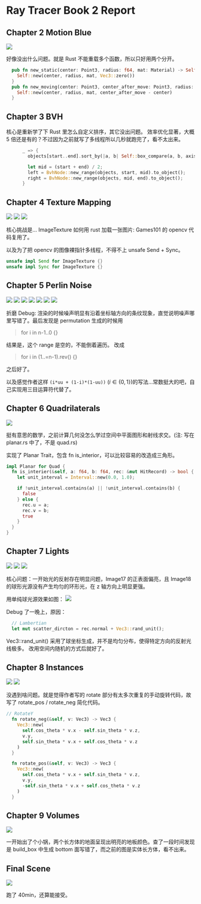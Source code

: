 # Ray Tracer Book 2 Report

## Chapter 2 Motion Blue

![](Image1.jpg)

好像没出什么问题。就是 Rust 不能重载多个函数，所以只好用两个分开。
```rust
  pub fn new_static(center: Point3, radius: f64, mat: Material) -> Self {
    Self::new(center, radius, mat, Vec3::zero())
  }
  pub fn new_moving(center: Point3, center_after_move: Point3, radius: f64, mat: Material) -> Self {
    Self::new(center, radius, mat, center_after_move - center)
  }
```

## Chapter 3 BVH

核心是重新学了下 Rust 里怎么自定义排序，其它没出问题。
效率优化显著，大概 5 倍还是有的？不过因为之前就写了多线程所以几秒就跑完了，看不太出来。

```rust
      _ => {
        objects[start..end].sort_by(|a, b| Self::box_compare(a, b, axis)); // how to sort

        let mid = (start + end) / 2;
        left = BvhNode::new_range(objects, start, mid).to_object();
        right = BvhNode::new_range(objects, mid, end).to_object();
      }
```

## Chapter 4 Texture Mapping
![](Image2.jpg)
![](Image3.jpg)
![](Image5.jpg)

核心挑战是... ImageTexture 如何用 rust 加载一张图片: Games101 的 opencv 代码复用了。

以及为了把 opencv 的图像裸指针多线程，不得不上 unsafe Send + Sync。
```rust
unsafe impl Send for ImageTexture {}
unsafe impl Sync for ImageTexture {}
```

## Chapter 5 Perlin Noise
![](Image9.jpg)
![](Image10.jpg)
![](Image11.jpg)
![](Image12.jpg)
![](Image13.jpg)
![](Image14.jpg)
![](Image15.jpg)

折磨 Debug: 渲染的时候噪声明显有沿着坐标轴方向的条纹现象，直觉说明噪声哪里写错了。最后发现是 permutation 生成的时候用
> for i in n-1..0 {}

结果是，这个 range 是空的，不能倒着遍历。 改成 
> for i in (1..=n-1).rev() {}

之后好了。


以及感觉作者这样 `(i*uu + (1-i)*(1-uu))` ($i \in \{0, 1\}$)的写法...常数挺大的吧，自己实现用三目运算符代替了。

## Chapter 6 Quadrilaterals

![](Image16.jpg)

挺有意思的数学，之前计算几何没怎么学过空间中平面图形和射线求交。(注: 写在 planar.rs 中了，不是 quad.rs)

实现了 Planar Trait，包含 fn is_interior，可以比较容易的改造成三角形。

```rust
impl Planar for Quad {
  fn is_interier(&self, a: f64, b: f64, rec: &mut HitRecord) -> bool {
    let unit_interval = Interval::new(0.0, 1.0);

    if !unit_interval.contains(a) || !unit_interval.contains(b) {
      false
    } else {
      rec.u = a;
      rec.v = b;
      true
    }
  }
}

```

## Chapter 7 Lights
![](Image17.jpg)
![](Image18.jpg)
![](Image19.jpg)

核心问题：一开始光的反射存在明显问题，Image17 的正表面偏亮，且 Image18 的球形光源没有产生均匀的环形光，在 z 轴方向上明显更强。

用单纯球光源效果如图：
![](ImageIll.jpg)

Debug 了一晚上，原因：
```rust
  // Lambertian
  let mut scatter_dircton = rec.normal + Vec3::rand_unit();
```

Vec3::rand_unit() 采用了球坐标生成，并不是均匀分布，使得特定方向的反射光线极多。
改用空间内随机的方式后就好了。

## Chapter 8 Instances
![](Image20.jpg)
![](Image21.jpg)

没遇到啥问题。就是觉得作者写的 rotate 部分有太多次重复的手动旋转代码，故写了 rotate_pos / rotate_neg 简化代码。

```rust
// RotateY
  fn rotate_neg(&self, v: Vec3) -> Vec3 {
    Vec3::new(
      self.cos_theta * v.x - self.sin_theta * v.z,
      v.y,
      self.sin_theta * v.x + self.cos_theta * v.z
    )
  }

  fn rotate_pos(&self, v: Vec3) -> Vec3 {
    Vec3::new(
      self.cos_theta * v.x + self.sin_theta * v.z,
      v.y,
      -self.sin_theta * v.x + self.cos_theta * v.z
    )
  }
```

## Chapter 9 Volumes

![](Image22.jpg)

一开始出了个小锅，两个长方体的地面呈现出明亮的地板颜色。查了一段时间发现是 build_box 中生成 bottom 面写错了，而之前的图是实体长方体，看不出来。

## Final Scene

![](Image23.jpg)

跑了 40min，还算能接受。